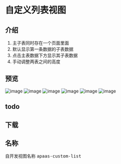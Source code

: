 <!--
 * @Author: 可以清心
 * @Description: 
 * @Date: 2022-11-18 18:33:01
 * @LastEditTime: 2022-11-22 17:30:33
-->
# 自定义列表视图

## 介绍

1. 主子表同时存在一个页面里面
2. 默认显示第一条数据的子表数据
3. 点击主表数据下方显示其子表数据
4. 手动调整两表之间的高度

## 预览

![image](/view/1.png)
![image](/view/2.png)
![image](/view/3.png)
![image](/view/4.png)
![image](/view/5.png)
![image](/view/6.png)

## todo

<l-checkbox color="red" content="暂无" />

## 下载

<l-download title="自开发包下载" link="https://share.weiyun.com/ZhQZDBea" />

## 名称

自开发视图名称 <kbd>apaas-custom-list</kbd>